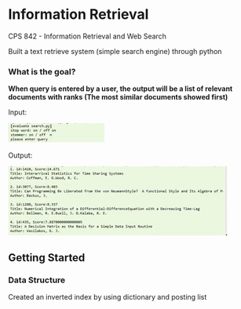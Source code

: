 # Information Retrieval

CPS 842 - Information Retrieval and Web Search

Built a text retrieve system (simple search engine) through python 

### What is the goal?
**When query is entered by a user, the output will be a list of relevant documents with ranks (The most similar documents showed first)**

Input:

![alt text](https://github.com/wing9413/Python_InformationRetrieval/blob/master/Pictures/input.jpg)

Output:

![alt text](https://github.com/wing9413/Python_InformationRetrieval/blob/master/Pictures/output.jpg)


## Getting Started







### Data Structure

Created an inverted index by using dictionary and posting list





